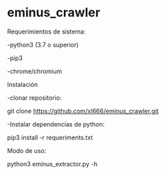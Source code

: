 # eminus_crawler

Requerimientos de sistema:

-python3 (3.7 o superior)

-pip3

-chrome/chromium

Instalación

-clonar repositorio: 

  git clone https://github.com/xl666/eminus_crawler.git
  

-Instalar dependencias de python:

   pip3 install -r requeriments.txt
   
   
Modo de uso:

python3 eminus_extractor.py -h 
